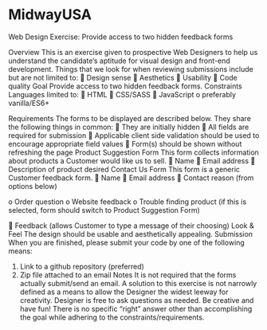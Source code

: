 # MidwayUSA
Web Design Exercise: Provide access to two hidden feedback forms

Overview
This is an exercise given to prospective Web Designers to help us understand the candidate’s aptitude
for visual design and front-end development. Things that we look for when reviewing submissions
include but are not limited to:
 Design sense
 Aesthetics
 Usability
 Code quality
Goal
Provide access to two hidden feedback forms.
Constraints
Languages limited to:
 HTML
 CSS/SASS
 JavaScript
o preferably vanilla/ES6+

Requirements
The forms to be displayed are described below. They share the following things in common:
 They are initially hidden
 All fields are required for submission
 Applicable client side validation should be used to encourage appropriate field values
 Form(s) should be shown without refreshing the page
Product Suggestion Form
This form collects information about products a Customer would like us to sell.
 Name
 Email address
 Description of product desired
Contact Us Form
This form is a generic Customer feedback form.
 Name
 Email address
 Contact reason (from options below)

o Order question
o Website feedback
o Trouble finding product (if this is selected, form should switch to Product Suggestion
Form)

 Feedback (allows Customer to type a message of their choosing)
Look &amp; Feel
The design should be usable and aesthetically appealing.
Submission
When you are finished, please submit your code by one of the following means:
1. Link to a github repository (preferred)
2. Zip file attached to an email
Notes
It is not required that the forms actually submit/send an email.
A solution to this exercise is not narrowly defined as a means to allow the Designer the widest leeway
for creativity.
Designer is free to ask questions as needed.
Be creative and have fun! There is no specific “right” answer other than accomplishing the goal while
adhering to the constraints/requirements.
